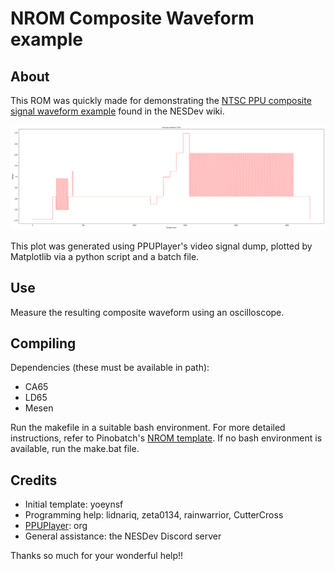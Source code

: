 # NROM Composite Waveform example

## About

This ROM was quickly made for demonstrating the [NTSC PPU composite signal waveform example](https://www.nesdev.org/wiki/NTSC_video#Example_Waveform) found in the NESDev wiki.

![](plot/composite_waveform_example.gif)

This plot was generated using PPUPlayer's video signal dump, plotted by Matplotlib via a python script and a batch file.

## Use

Measure the resulting composite waveform using an oscilloscope.

## Compiling

Dependencies (these must be available in path):
- CA65
- LD65
- Mesen

Run the makefile in a suitable bash environment. For more detailed instructions, refer to Pinobatch's [NROM template](https://github.com/pinobatch/nrom-template). If no bash environment is available, run the make.bat file.

## Credits

- Initial template: yoeynsf
- Programming help: lidnariq, zeta0134, rainwarrior, CutterCross
- [PPUPlayer](https://github.com/emu-russia/breaknes/tree/main/BreaksPPU/PPUPlayer): org
- General assistance: the NESDev Discord server

Thanks so much for your wonderful help!!

